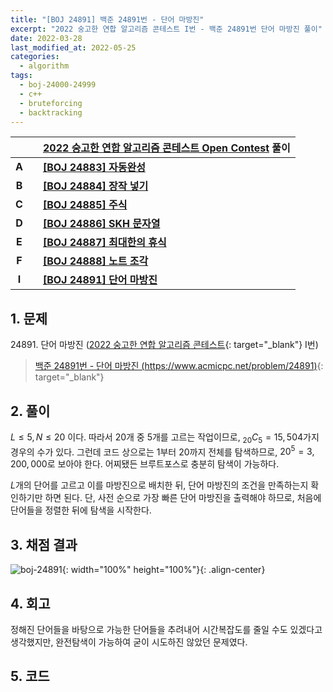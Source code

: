 ```yaml
---
title: "[BOJ 24891] 백준 24891번 - 단어 마방진"
excerpt: "2022 숭고한 연합 알고리즘 콘테스트 I번 - 백준 24891번 단어 마방진 풀이"
date: 2022-03-28
last_modified_at: 2022-05-25
categories:
  - algorithm
tags:
  - boj-24000-24999
  - c++
  - bruteforcing
  - backtracking
---
```


|||[2022 숭고한 연합 알고리즘 콘테스트 Open Contest](https://burningfalls.github.io/contest/skh2022-baekjoon-contest/) 풀이|
|:---:|:---:|:---|
|**A**||**[[BOJ 24883] 자동완성](https://burningfalls.github.io/algorithm/boj-24883/)**|
|**B**||**[[BOJ 24884] 장작 넣기](https://burningfalls.github.io/algorithm/boj-24884/)**|
|**C**||**[[BOJ 24885] 주식](https://burningfalls.github.io/algorithm/boj-24885/)**|
|**D**||**[[BOJ 24886] SKH 문자열](https://burningfalls.github.io/algorithm/boj-24886/)**|
|**E**||**[[BOJ 24887] 최대한의 휴식](https://burningfalls.github.io/algorithm/boj-24887/)**|
|**F**||**[[BOJ 24888] 노트 조각](https://burningfalls.github.io/algorithm/boj-24888/)**|
|**I**||**[[BOJ 24891] 단어 마방진](https://burningfalls.github.io/algorithm/boj-24891/)**|

## 1. 문제
$24891$. 단어 마방진 ([2022 숭고한 연합 알고리즘 콘테스트](https://burningfalls.github.io/contest/skh-baekjoon-contest/){: target="_blank"} I번)

> [백준 24891번 - 단어 마방진 (https://www.acmicpc.net/problem/24891)](https://www.acmicpc.net/problem/24891){: target="_blank"}

## 2. 풀이

$L\leq 5,\, N\leq 20$ 이다. 따라서 $20$개 중 $5$개를 고르는 작업이므로, $_{20}C_5=15,504$가지 경우의 수가 있다. 그런데 코드 상으로는 $1$부터 $20$까지 전체를 탐색하므로, $20^5=3,200,000$로 보아야 한다. 어찌됐든 브루트포스로 충분히 탐색이 가능하다.

$L$개의 단어를 고르고 이를 마방진으로 배치한 뒤, 단어 마방진의 조건을 만족하는지 확인하기만 하면 된다. 단, 사전 순으로 가장 빠른 단어 마방진을 출력해야 하므로, 처음에 단어들을 정렬한 뒤에 탐색을 시작한다.

## 3. 채점 결과

![boj-24891](https://user-images.githubusercontent.com/30232837/160312632-61d4a4ea-b464-4710-8947-3ebd893bb970.png "boj-24891"){: width="100%" height="100%"}{: .align-center}

## 4. 회고

정해진 단어들을 바탕으로 가능한 단어들을 추려내어 시간복잡도를 줄일 수도 있겠다고 생각했지만, 완전탐색이 가능하여 굳이 시도하진 않았던 문제였다.

## 5. 코드

<script src="https://gist.github.com/BurningFalls/625def635a7d80d89bedfe0d21af830b.js"></script>
